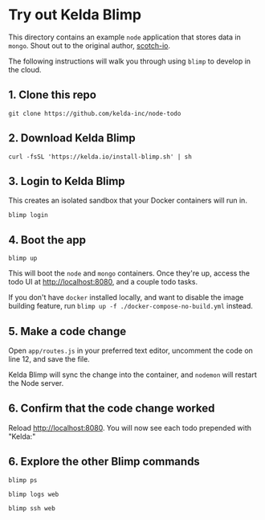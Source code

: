 # Try out Kelda Blimp

This directory contains an example `node` application that stores data in
`mongo`. Shout out to the original author,
[scotch-io](https://github.com/scotch-io/node-todo).

The following instructions will walk you through using `blimp` to develop in
the cloud.

## 1. Clone this repo

```
git clone https://github.com/kelda-inc/node-todo
```

## 2. Download Kelda Blimp

```
curl -fsSL 'https://kelda.io/install-blimp.sh' | sh
```

## 3. Login to Kelda Blimp

This creates an isolated sandbox that your Docker containers will run in.

```
blimp login
```

## 4. Boot the app

```
blimp up
```

This will boot the `node` and `mongo` containers. Once they're up, access the
todo UI at [http://localhost:8080](http://localhost:8080), and a couple todo tasks.

If you don't have `docker` installed locally, and want to disable the image
building feature, run `blimp up -f ./docker-compose-no-build.yml` instead.

## 5. Make a code change

Open `app/routes.js` in your preferred text editor, uncomment the code on line
12, and save the file.

Kelda Blimp will sync the change into the container, and `nodemon` will restart
the Node server.

## 6. Confirm that the code change worked

Reload [http://localhost:8080](http://localhost:8080). You will now see each
todo prepended with "Kelda:"

## 6. Explore the other Blimp commands

```
blimp ps

blimp logs web

blimp ssh web
```

